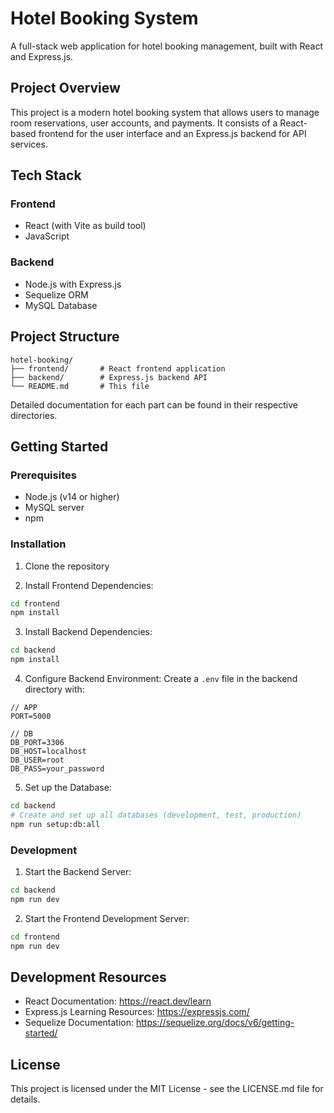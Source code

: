 # Hotel Booking System

A full-stack web application for hotel booking management, built with React and Express.js.

## Project Overview

This project is a modern hotel booking system that allows users to manage room reservations, user accounts, and payments. It consists of a React-based frontend for the user interface and an Express.js backend for API services.

## Tech Stack

### Frontend
- React (with Vite as build tool)
- JavaScript

### Backend
- Node.js with Express.js
- Sequelize ORM
- MySQL Database

## Project Structure

```
hotel-booking/
├── frontend/       # React frontend application
├── backend/        # Express.js backend API
└── README.md       # This file
```

Detailed documentation for each part can be found in their respective directories.

## Getting Started

### Prerequisites

- Node.js (v14 or higher)
- MySQL server
- npm

### Installation

1. Clone the repository

2. Install Frontend Dependencies:
```bash
cd frontend
npm install
```

3. Install Backend Dependencies:
```bash
cd backend
npm install
```

4. Configure Backend Environment:
Create a `.env` file in the backend directory with:
```env
// APP
PORT=5000

// DB
DB_PORT=3306
DB_HOST=localhost
DB_USER=root
DB_PASS=your_password
```

5. Set up the Database:
```bash
cd backend
# Create and set up all databases (development, test, production)
npm run setup:db:all
```

### Development

1. Start the Backend Server:
```bash
cd backend
npm run dev
```

2. Start the Frontend Development Server:
```bash
cd frontend
npm run dev
```

## Development Resources

- React Documentation: https://react.dev/learn
- Express.js Learning Resources: https://expressjs.com/
- Sequelize Documentation: https://sequelize.org/docs/v6/getting-started/

## License

This project is licensed under the MIT License - see the LICENSE.md file for details.

